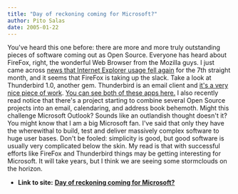 ```yaml
---
title: "Day of reckoning coming for Microsoft?"
author: Pito Salas
date: 2005-01-22
---
```


You've heard this one before: there are more and more truly outstanding pieces
of software coming out as Open Source. Everyone has heard about FireFox,
right, the wonderful Web Browser from the Mozilla guys.  I just came across
[news that Internet Explorer usage fell
again](<http://www.activewin.com/awin/comments.asp?HeadlineIndex=27974>) for
the 7th straight month, and it seems that FireFox is taking up the slack. Take
a look at Thunderbird 1.0, another gem. Thunderbird is an email client and
[it's a very nice piece of
work](<http://weblog.infoworld.com/techwatch/archives/000893.html>). [You can
see both of these apps here.](<http://www.mozilla.org/>) I also recently read
notice that there's a project starting to combine several Open Source projects
into an email, calendaring, and address book behemoth. Might this challenge
Microsoft Outlook? Sounds like an outlandish thought doesn't it? You might
know that I am a big Microsoft fan. I've said that only they have the
wherewithal to build, test and deliver massively complex software to huge user
bases. Don't be fooled: simplicity is good, but good software is usually very
complicated below the skin.  My read is that with successful efforts like
FireFox and Thunderbird things may be getting interesting for Microsoft. It
will take years, but I think we are seeing some stormclouds on the horizon.


* **Link to site:** **[Day of reckoning coming for Microsoft?](None)**

